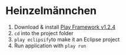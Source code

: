 Heinzelmännchen
===============

1. Download & install [Play Framework v1.2.4](http://download.playframework.org/releases/play-1.2.4.zip)
2. `cd` into the project folder
3. `play eclipsify`to make it an Eclipse project
4. Run application with `play run`